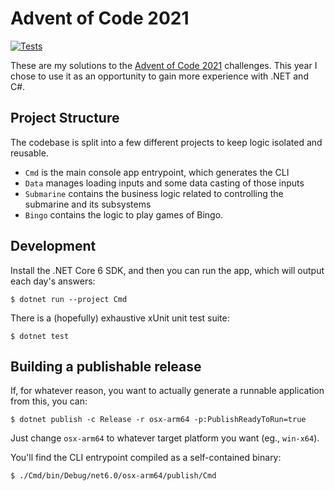 # Advent of Code 2021

[![Tests](https://github.com/alexblackie/aoc-2021/actions/workflows/test.yaml/badge.svg)](https://github.com/alexblackie/aoc-2021/actions/workflows/test.yaml)

These are my solutions to the [Advent of Code 2021][0] challenges. This year I
chose to use it as an opportunity to gain more experience with .NET and C#.

[0]: https://adventofcode.com/2021

## Project Structure

The codebase is split into a few different projects to keep logic isolated and reusable.

- `Cmd` is the main console app entrypoint, which generates the CLI
- `Data` manages loading inputs and some data casting of those inputs
- `Submarine` contains the business logic related to controlling the submarine and its subsystems
- `Bingo` contains the logic to play games of Bingo.

## Development

Install the .NET Core 6 SDK, and then you can run the app, which will output
each day's answers:

```
$ dotnet run --project Cmd
```

There is a (hopefully) exhaustive xUnit unit test suite:

```
$ dotnet test
```

## Building a publishable release

If, for whatever reason, you want to actually generate a runnable application from this, you can:

```
$ dotnet publish -c Release -r osx-arm64 -p:PublishReadyToRun=true
```

Just change `osx-arm64` to whatever target platform you want (eg., `win-x64`).

You'll find the CLI entrypoint compiled as a self-contained binary:

```
$ ./Cmd/bin/Debug/net6.0/osx-arm64/publish/Cmd
```

